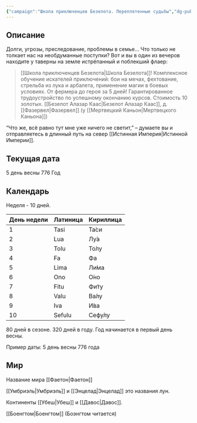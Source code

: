 ```yaml
---
{"campaign":"Школа приключенцев Безелота. Переплетенные судьбы","dg-publish":true,"permalink":"/shkola-priklyuchenczev-bezelota-perepletennye-sudby/","dgPassFrontmatter":true}
---
```



## Описание

Долги, угрозы, преследование, проблемы в семье… Что только не толкает нас на необдуманные поступки? Вот и вы в один из вечеров находите у таверны на земле истрёпанный и поблекший флаер:

> [[Школа приключенцев Безелота\|Школа Безелота]]!
> Комплексное обучение искателей приключений: бои на мечах, фехтование, стрельба из лука и арбалета, применение магии в боевых условиях.
> От фермера до героя за 5 дней!
> Гарантированное трудоустройство по успешному окончанию курсов.
> Стоимость 10 золотых.
> [[Безелот Алазар Каас\|Безелот Алазар Каас]], д. [[Фазервел\|Фазервел]] (у [[Мертвецкий Каньон\|Мертвецкого Каньона]])

“Что же, всё равно тут мне уже ничего не светит,” – думаете вы и отправляетесь в длинный путь на север [[Истинная Империя\|Истинной Империи]].

## Текущая дата
5 день весны 776 Год

## Календарь
Неделя - 10 дней.

| День недели | Латиница | Кириллица |
| ----------- | -------- | --------- |
| 1           | Tasi     | Та́си     |
| 2           | Lua      | Лу́а      |
| 3           | Tolu     | То́лу     |
| 4           | Fa       | Фа        |
| 5           | Lima     | Ли́ма     |
| 6           | Ono      | О́но      |
| 7           | Fitu     | Фи́ту     |
| 8           | Valu     | Ва́лу     |
| 9           | Iva      | И́ва      |
| 10          | Sefulu   | Сефу́лу   |

80 дней в сезоне.
320 дней в году.
Год начинается в первый день весны.

Пример даты:
5 день весны 776 года

## Мир
Название мира [[Фаетон\|Фаетон]]

[[Умбриэль\|Умбриэль]] и [[Энцелад\|Энцелад]] это названия лун.

Континенты [[Убеш\|Убеш]] и [[Давос\|Давос]].

[[Боенгтом\|Боенгтом]] (Боэнгтом читается)
<style> .container {font-family: sans-serif; text-align: center;} .button-wrapper button {z-index: 1;height: 40px; width: 100px; margin: 10px;padding: 5px;} .excalidraw .App-menu_top .buttonList { display: flex;} .excalidraw-wrapper { height: 800px; margin: 50px; position: relative;} :root[dir="ltr"] .excalidraw .layer-ui__wrapper .zen-mode-transition.App-menu_bottom--transition-left {transform: none;} </style><script src="https://cdn.jsdelivr.net/npm/react@17/umd/react.production.min.js"></script><script src="https://cdn.jsdelivr.net/npm/react-dom@17/umd/react-dom.production.min.js"></script><script type="text/javascript" src="https://cdn.jsdelivr.net/npm/@excalidraw/excalidraw@0/dist/excalidraw.production.min.js"></script><div id="Убешexcalidraw.md1"></div><script>(function(){const InitialData={"type":"excalidraw","version":2,"source":"https://github.com/zsviczian/obsidian-excalidraw-plugin/releases/tag/2.0.20","elements":[{"type":"image","version":113,"versionNonce":682191229,"isDeleted":false,"id":"tulSyw8t","fillStyle":"hachure","strokeWidth":1,"strokeStyle":"solid","roughness":1,"opacity":100,"angle":0,"x":-125.46040967184584,"y":-266.611340530231,"strokeColor":"transparent","backgroundColor":"transparent","width":444.4444444444444,"height":500,"seed":50997,"groupIds":[],"frameId":null,"roundness":null,"boundElements":[],"updated":1714483852924,"link":null,"locked":true,"status":"pending","fileId":"b7d92b2de1c727ebec481085321cf03a7446c247","scale":[1,1]},{"type":"text","version":193,"versionNonce":894253693,"isDeleted":false,"id":"oxMU3upk","fillStyle":"hachure","strokeWidth":1,"strokeStyle":"solid","roughness":1,"opacity":100,"angle":0,"x":142.79967986501578,"y":3.09546668895101,"strokeColor":"#1e1e1e","backgroundColor":"transparent","width":54.284881591796875,"height":10.260516817294578,"seed":8099,"groupIds":[],"frameId":null,"roundness":null,"boundElements":[],"updated":1714483951232,"link":"[[Кочевники\|Кочевники]]","locked":false,"fontSize":8.208413453835663,"fontFamily":"Кочевники","text":"📍[[Кочевники\|Кочевники]]","rawText":"[[Кочевники\|Кочевники]]","textAlign":"left","verticalAlign":"top","containerId":null,"originalText":"📍[[Кочевники\|Кочевники]]","lineHeight":1.25,"baseline":8},{"type":"text","version":67,"versionNonce":2098690003,"isDeleted":false,"id":"Mtg23WkX","fillStyle":"hachure","strokeWidth":1,"strokeStyle":"solid","roughness":1,"opacity":100,"angle":0,"x":134.702308110815,"y":15.669174460663552,"strokeColor":"#1e1e1e","backgroundColor":"transparent","width":59.28318786621094,"height":11.164296258394387,"seed":64268,"groupIds":[],"frameId":null,"roundness":null,"boundElements":[],"updated":1714483951234,"link":"[[Двиговичи\|Двиговичи]]","locked":false,"fontSize":8.931437006715509,"fontFamily":"Двиговичи","text":"📍[[Двиговичи\|Двиговичи]]","rawText":"[[Двиговичи\|Двиговичи]]","textAlign":"left","verticalAlign":"top","containerId":null,"originalText":"📍[[Двиговичи\|Двиговичи]]","lineHeight":1.25,"baseline":9},{"type":"text","version":160,"versionNonce":471524061,"isDeleted":false,"id":"4sfeGDpx","fillStyle":"hachure","strokeWidth":1,"strokeStyle":"solid","roughness":1,"opacity":100,"angle":0,"x":74.39966781707898,"y":77.67242243447805,"strokeColor":"#1e1e1e","backgroundColor":"transparent","width":57.26692199707031,"height":12.307970770474117,"seed":50190,"groupIds":[],"frameId":null,"roundness":null,"boundElements":[],"updated":1714483951235,"link":"[[Развилье\|Развилье]]","locked":false,"fontSize":9.846376616379294,"fontFamily":"Развилье","text":"📍[[Развилье\|Развилье]]","rawText":"[[Развилье\|Развилье]]","textAlign":"left","verticalAlign":"top","containerId":null,"originalText":"📍[[Развилье\|Развилье]]","lineHeight":1.25,"baseline":10},{"type":"text","version":132,"versionNonce":1906247027,"isDeleted":false,"id":"boiuMXSB","fillStyle":"hachure","strokeWidth":1,"strokeStyle":"solid","roughness":1,"opacity":100,"angle":0,"x":70.16892125188502,"y":-104.24694381013404,"strokeColor":"#1e1e1e","backgroundColor":"transparent","width":53.224273681640625,"height":11.099180024245703,"seed":2321,"groupIds":[],"frameId":null,"roundness":null,"boundElements":[],"updated":1714483951236,"link":"[[Фазервел\|Фазервел]]","locked":false,"fontSize":8.879344019396562,"fontFamily":"Фазервел","text":"📍[[Фазервел\|Фазервел]]","rawText":"[[Фазервел\|Фазервел]]","textAlign":"left","verticalAlign":"top","containerId":null,"originalText":"📍[[Фазервел\|Фазервел]]","lineHeight":1.25,"baseline":9},{"type":"text","version":183,"versionNonce":1070890813,"isDeleted":false,"id":"waEgSAaC","fillStyle":"hachure","strokeWidth":1,"strokeStyle":"solid","roughness":1,"opacity":100,"angle":0,"x":55.05939471632462,"y":-114.97413848835986,"strokeColor":"#1e1e1e","backgroundColor":"transparent","width":81.00787353515625,"height":10.343073079357305,"seed":90620,"groupIds":[],"frameId":null,"roundness":null,"boundElements":[],"updated":1714483951237,"link":"[[Праотцовский лес\|Праотцовский лес]]","locked":false,"fontSize":8.274458463485844,"fontFamily":"Праотцовский лес","text":"📍[[Праотцовский лес\|Праотцовский лес]]","rawText":"[[Праотцовский лес\|Праотцовский лес]]","textAlign":"left","verticalAlign":"top","containerId":null,"originalText":"📍[[Праотцовский лес\|Праотцовский лес]]","lineHeight":1.25,"baseline":8},{"type":"text","version":198,"versionNonce":891543315,"isDeleted":false,"id":"Z7GAi3vG","fillStyle":"hachure","strokeWidth":1,"strokeStyle":"solid","roughness":1,"opacity":100,"angle":0,"x":22.422633873113398,"y":18.22298059045866,"strokeColor":"#1e1e1e","backgroundColor":"transparent","width":97.59661865234375,"height":14.121093749999998,"seed":86158,"groupIds":[],"frameId":null,"roundness":null,"boundElements":[],"updated":1714483951238,"link":"[[озеро Боенгтом\|озеро Боенгтом]]","locked":false,"fontSize":11.296874999999998,"fontFamily":"озеро Боенгтом","text":"📍[[озеро Боенгтом\|озеро Боенгтом]]","rawText":"[[озеро Боенгтом\|озеро Боенгтом]]","textAlign":"left","verticalAlign":"top","containerId":null,"originalText":"📍[[озеро Боенгтом\|озеро Боенгтом]]","lineHeight":1.25,"baseline":11},{"type":"text","version":175,"versionNonce":115052445,"isDeleted":false,"id":"Dl2xConf","fillStyle":"hachure","strokeWidth":1,"strokeStyle":"solid","roughness":1,"opacity":100,"angle":0,"x":35.11470519585049,"y":39.98077204385305,"strokeColor":"#1e1e1e","backgroundColor":"transparent","width":190.33729553222656,"height":12.307949723868546,"seed":69986,"groupIds":[],"frameId":null,"roundness":null,"boundElements":[],"updated":1714483951240,"link":"[[Община Тихой Воды (Эльф. Ди́нен Нен)\|Община Тихой Воды (Эльф. Ди́нен Нен)]]","locked":false,"fontSize":9.846359779094836,"fontFamily":"Община Тихой Воды (Эльф. Ди́нен Нен)","text":"📍[[Община Тихой Воды (Эльф. Ди́нен Нен)\|Община Тихой Воды (Эльф. Ди́нен Нен)]]","rawText":"[[Община Тихой Воды (Эльф. Ди́нен Нен)\|Община Тихой Воды (Эльф. Ди́нен Нен)]]","textAlign":"left","verticalAlign":"top","containerId":null,"originalText":"📍[[Община Тихой Воды (Эльф. Ди́нен Нен)\|Община Тихой Воды (Эльф. Ди́нен Нен)]]","lineHeight":1.25,"baseline":10},{"type":"text","version":90,"versionNonce":303858867,"isDeleted":false,"id":"7Xgkjzid","fillStyle":"hachure","strokeWidth":1,"strokeStyle":"solid","roughness":1,"opacity":100,"angle":0,"x":29.070877744341885,"y":56.90350574536163,"strokeColor":"#1e1e1e","backgroundColor":"transparent","width":102.19151306152344,"height":10.494784651131479,"seed":85742,"groupIds":[],"frameId":null,"roundness":null,"boundElements":[],"updated":1714483951243,"link":"[[Поселение Минотавров\|Поселение Минотавров]]","locked":false,"fontSize":8.395827720905183,"fontFamily":"Поселение Минотавров","text":"📍[[Поселение Минотавров\|Поселение Минотавров]]","rawText":"[[Поселение Минотавров\|Поселение Минотавров]]","textAlign":"left","verticalAlign":"top","containerId":null,"originalText":"📍[[Поселение Минотавров\|Поселение Минотавров]]","lineHeight":1.25,"baseline":8},{"type":"text","version":209,"versionNonce":258053117,"isDeleted":false,"id":"P34gWfe2","fillStyle":"hachure","strokeWidth":1,"strokeStyle":"solid","roughness":1,"opacity":100,"angle":0,"x":104.08826016770043,"y":-80.93638775578611,"strokeColor":"#1e1e1e","backgroundColor":"transparent","width":34.13706970214844,"height":8.351816776235935,"seed":37207,"groupIds":[],"frameId":null,"roundness":null,"boundElements":[],"updated":1714483951244,"link":"[[Оуквуд\|Оуквуд]]","locked":false,"fontSize":6.681453420988748,"fontFamily":"Оуквуд","text":"📍[[Оуквуд\|Оуквуд]]","rawText":"[[Оуквуд\|Оуквуд]]","textAlign":"left","verticalAlign":"top","containerId":null,"originalText":"📍[[Оуквуд\|Оуквуд]]","lineHeight":1.25,"baseline":6},{"id":"qSC9Vvw9_PHyzaAPcRz_C","type":"freedraw","x":75.08717916938878,"y":-93.3279266657013,"width":24.012161482183615,"height":13.43337344146964,"angle":0,"strokeColor":"#1e1e1e","backgroundColor":"transparent","fillStyle":"solid","strokeWidth":0.5,"strokeStyle":"solid","roughness":1,"opacity":50,"groupIds":[],"frameId":null,"roundness":null,"seed":2003586589,"version":238,"versionNonce":2137559027,"isDeleted":false,"boundElements":null,"updated":1714483988080,"link":null,"locked":false,"points":[[0,0],[0.33583489738948913,0],[0.41979642850061794,0],[0.5037523460842408,0],[0.5037523460842408,0.08395872434736873],[0.5877138771953696,0.08395872434736873],[0.6716697947789783,0.16791744869475167],[0.7556313258901071,0.16791744869475167],[0.7556313258901071,0.2518761730421204],[0.8395872434737299,0.33583489738948913],[0.9235487745848587,0.41979362173687207],[1.0075046921684674,0.5037523460842408],[1.0914662232796104,0.5877110704316095],[1.0914662232796104,0.6716697947789925],[1.175422140863219,0.7556285191263612],[1.175422140863219,0.8395844367099841],[1.2593836719743479,0.8395844367099841],[1.3433395895579565,0.9235431610573528],[1.3433395895579565,1.0075018854047215],[1.4273011206690995,1.0914606097521045],[1.595212955836331,1.259378058446842],[1.6791744869474599,1.4272955071415936],[1.6791744869474599,1.5112542314889623],[1.8470919356421973,1.595212955836331],[2.015009384336949,1.8470891288784514],[2.2668827506153093,2.015006577573203],[2.434800199310061,2.2668827506153235],[2.6027176480047984,2.3508414749626922],[2.6866791791159415,2.434800199310061],[2.854596627810679,2.518758923657444],[2.9385525453942876,2.6027148412410526],[3.1904315252001823,2.6866735655884355],[3.1904315252001823,2.7706322899358042],[3.274387442783791,2.7706322899358042],[3.3583433603673996,2.854591014283173],[3.4423048914785284,3.0225084629779246],[3.5262608090621512,3.0225084629779246],[3.7781397888680317,3.274384636020045],[4.113974686257521,3.4423020847147825],[4.2818921349522725,3.5262608090621512],[4.869600398620122,3.7781369821042716],[5.121473764898482,3.8620957064516546],[5.121473764898482,3.9460544307990233],[5.289391213593234,4.030013155146392],[5.373352744704363,4.030013155146392],[5.457308662287971,4.113971879493775],[5.5412701933991,4.113971879493775],[5.625226110982709,4.281889328188512],[5.709187642093852,4.281889328188512],[5.793143559677475,4.365845245772135],[5.8771050907886035,4.365845245772135],[6.045022539483341,4.533762694466887],[6.12897845706695,4.533762694466887],[6.212939988178093,4.533762694466887],[6.2968959057617155,4.617721418814256],[6.380857436872844,4.617721418814256],[6.380857436872844,4.701680143161624],[6.464813354456453,4.785638867508993],[6.548774885567582,4.869597591856376],[6.6327308031511905,4.869597591856376],[6.800648251845942,4.953556316203745],[6.968565700540694,5.0375150405511135],[7.0525216181243024,5.121473764898482],[7.220439066819054,5.205432489245865],[7.304400597930183,5.205432489245865],[7.304400597930183,5.289391213593234],[7.472318046624935,5.289391213593234],[7.472318046624935,5.373349937940603],[7.556273964208543,5.457308662287986],[7.640235495319672,5.457308662287986],[7.724191412903281,5.541267386635354],[7.808152944014424,5.541267386635354],[7.808152944014424,5.625226110982723],[7.892108861598047,5.625226110982723],[7.976070392709175,5.709184835330106],[7.976070392709175,5.793143559677475],[8.143987841403913,5.793143559677475],[8.227943758987522,5.8771022840248435],[8.395861207682273,5.961061008372226],[8.479822738793416,6.045019732719595],[8.563778656377025,6.128975650303218],[8.647734573960633,6.212934374650587],[8.815652022655385,6.2968930989979555],[9.067531002461266,6.464810547692707],[9.151486920044874,6.464810547692707],[9.319404368739612,6.548769272040076],[9.403365899850755,6.632727996387445],[9.571283348545506,6.7166867207348275],[9.655239266129115,6.800645445082196],[10.075035694629747,6.884604169429565],[10.326909060908093,6.968562893776934],[10.410864978491716,6.968562893776934],[10.494826509602845,7.052521618124317],[10.662743958297597,7.052521618124317],[10.746699875881205,7.136480342471685],[10.830661406992334,7.136480342471685],[10.914617324575943,7.136480342471685],[10.998578855687086,7.220439066819054],[11.082534773270709,7.220439066819054],[11.166496304381837,7.220439066819054],[11.166496304381837,7.304397791166437],[11.334413753076575,7.304397791166437],[11.418369670660184,7.388356515513806],[11.502331201771327,7.4723152398611745],[11.586287119354935,7.5562739642085575],[11.670248650466078,7.5562739642085575],[11.754204568049687,7.5562739642085575],[11.754204568049687,7.640232688555926],[11.922122016744424,7.724191412903295],[12.006083547855567,7.808150137250678],[12.090039465439176,7.808150137250678],[12.173995383022799,7.808150137250678],[12.257956914133928,7.892108861598047],[12.341912831717536,7.892108861598047],[12.425874362828665,7.9760647791816695],[12.509830280412274,8.060023503529038],[12.67774772910704,8.060023503529038],[13.013582626496515,8.227940952223776],[13.097544157607658,8.311899676571159],[13.26546160630241,8.311899676571159],[13.349417523886018,8.395858400918527],[13.433379054997147,8.395858400918527],[13.433379054997147,8.479817125265896],[13.601296503691898,8.479817125265896],[13.601296503691898,8.563775849613265],[13.685252421275507,8.563775849613265],[13.76921395238665,8.647734573960648],[13.853169869970259,8.647734573960648],[13.937131401081388,8.731693298308016],[14.021087318664996,8.815652022655385],[14.105043236248619,8.815652022655385],[14.189004767359748,8.899610747002768],[14.27296068494337,8.899610747002768],[14.3569222160545,8.983569471350137],[14.440878133638108,8.983569471350137],[14.524839664749237,9.067528195697506],[14.608795582332846,9.151486920044889],[14.692757113443989,9.151486920044889],[14.776713031027612,9.235445644392257],[14.944630479722349,9.235445644392257],[15.112547928417086,9.319404368739626],[15.19650945952823,9.319404368739626],[15.364426908222981,9.403363093087009],[15.700261805612456,9.403363093087009],[15.95213517189083,9.487321817434378],[16.03609108947444,9.487321817434378],[16.120052620585568,9.487321817434378],[16.371925986863943,9.571280541781746],[16.53984343555868,9.571280541781746],[16.707760884253418,9.65523926612913],[16.79172241536456,9.65523926612913],[16.87567833294817,9.739195183712738],[16.959639864059312,9.739195183712738],[17.12755731275405,9.739195183712738],[17.2954747614488,9.823153908060121],[17.54734812772716,9.90711263240749],[17.7152655764219,9.991071356754858],[17.88318302511665,9.991071356754858],[18.051100473811402,10.075030081102227],[18.13505639139501,10.15898880544961],[18.30297384008975,10.15898880544961],[18.38693537120089,10.242947529796979],[18.4708912887845,10.326906254144347],[18.554852819895643,10.326906254144347],[18.638808737479252,10.326906254144347],[18.72277026859038,10.326906254144347],[18.890687717285132,10.410864978491716],[19.22652261467462,10.4948237028391],[19.39443444984184,10.4948237028391],[19.478395980952982,10.578782427186468],[19.562351898536605,10.662741151533837],[19.646313429647734,10.662741151533837],[19.81423087834247,10.74669987588122],[19.982148327037223,10.830658600228588],[20.06610424462083,10.830658600228588],[20.150065775731974,10.914617324575957],[20.234021693315583,10.914617324575957],[20.317983224426712,10.99857604892334],[20.40193914201032,10.99857604892334],[20.485900673121463,10.99857604892334],[20.569856590705072,11.082534773270709],[20.737774039399824,11.166493497618077],[20.821735570510953,11.166493497618077],[20.90569148809456,11.25045222196546],[20.98965301920569,11.334410946312829],[21.073608936789313,11.334410946312829],[21.157564854372936,11.334410946312829],[21.241526385484065,11.418369670660198],[21.325482303067673,11.50232839500758],[21.49339975176241,11.50232839500758],[21.577361282873554,11.50232839500758],[21.661317200457177,11.50232839500758],[21.661317200457177,11.58628431259119],[21.745278731568305,11.58628431259119],[21.829234649151914,11.58628431259119],[21.829234649151914,11.670243036938572],[21.913196180263043,11.670243036938572],[22.081113628957795,11.83816048563331],[22.249031077652546,11.922119209980693],[22.332986995236155,11.922119209980693],[22.332986995236155,12.006077934328047],[22.416948526347284,12.173995383022799],[22.58486597504202,12.34191283171755],[22.668821892625644,12.42587155606492],[22.668821892625644,12.509830280412288],[22.752783423736787,12.593789004759671],[22.752783423736787,12.67774772910704],[22.836739341320396,12.67774772910704],[22.920700872431524,12.67774772910704],[23.004656790015133,12.67774772910704],[23.08861270759874,12.67774772910704],[23.172574238709885,12.67774772910704],[23.256530156293508,12.761706453454408],[23.340491687404636,12.845665177801791],[23.424447604988245,12.92962390214916],[23.424447604988245,13.013582626496529],[23.508409136099374,13.013582626496529],[23.592365053682983,13.097541350843912],[23.676326584794126,13.097541350843912],[23.676326584794126,13.18150007519128],[23.760282502377734,13.18150007519128],[23.760282502377734,13.349414717122258],[23.844244033488877,13.349414717122258],[23.928199951072486,13.43337344146964],[24.012161482183615,13.43337344146964],[24.012161482183615,13.43337344146964]],"pressures":[],"simulatePressure":true,"lastCommittedPoint":[24.012161482183615,13.43337344146964]},{"id":"jGAMOFh-Ilqk63QJYiOZq","type":"freedraw","x":97.16829279834657,"y":-80.81809638528901,"width":2.2668827506153235,"height":8.060023503529038,"angle":0,"strokeColor":"#1e1e1e","backgroundColor":"transparent","fillStyle":"solid","strokeWidth":0.5,"strokeStyle":"solid","roughness":1,"opacity":60,"groupIds":[],"frameId":null,"roundness":null,"seed":1318876211,"version":48,"versionNonce":665026163,"isDeleted":false,"boundElements":null,"updated":1714483992246,"link":null,"locked":false,"points":[[0,0],[0,0.33583489738950334],[-0.08396153111114302,0.5037523460842408],[-0.08396153111114302,0.7556285191263612],[-0.2518789798058805,1.0075018854047357],[-0.33583489738948913,1.2593780584468561],[-0.5037523460842408,1.4272955071415936],[-0.5037523460842408,1.5112542314889623],[-0.5037523460842408,1.679171680183714],[-0.5877138771953838,1.8470891288784514],[-0.6716697947789925,2.098965301920572],[-0.7556313258901213,2.2668827506153235],[-0.8395872434737299,2.434800199310075],[-0.8395872434737299,2.6866735655884213],[-0.9235487745848587,2.854591014283187],[-1.0075046921684816,3.1064671873252934],[-1.0914606097521045,3.3583433603674138],[-1.1754221408632333,3.4423020847147825],[-1.1754221408632333,3.5262608090621654],[-1.259378058446842,3.694178257756903],[-1.259378058446842,3.8620957064516546],[-1.4272955071415794,4.197930603841144],[-1.4272955071415794,4.365845245772135],[-1.4272955071415794,4.617721418814256],[-1.5112570382527224,4.701680143161639],[-1.595212955836331,4.953556316203745],[-1.595212955836331,5.289391213593234],[-1.679174486947474,5.625226110982737],[-1.7631304045310827,5.877102284024858],[-1.8470919356422115,6.045019732719595],[-1.8470919356422115,6.212937181414347],[-1.8470919356422115,6.29689309899797],[-1.9310478532258202,6.548772078803836],[-2.015009384336963,6.632727996387445],[-2.015009384336963,6.800645445082196],[-2.015009384336963,6.968562893776948],[-2.182926833031715,7.220436260055308],[-2.2668827506153235,7.472315239861189],[-2.2668827506153235,7.640232688555926],[-2.2668827506153235,7.724188606139535],[-2.2668827506153235,7.892106054834301],[-2.2668827506153235,7.9760675859454295],[-2.2668827506153235,8.060023503529038],[-2.2668827506153235,8.060023503529038]],"pressures":[],"simulatePressure":true,"lastCommittedPoint":[-2.2668827506153235,8.060023503529038]},{"id":"y5o0tV1jJlLLvw4J5jqxc","type":"freedraw","x":100.10683973021335,"y":-79.72663577553692,"width":4.617727032341776,"height":5.289394020357008,"angle":0,"strokeColor":"#1e1e1e","backgroundColor":"transparent","fillStyle":"solid","strokeWidth":0.5,"strokeStyle":"solid","roughness":1,"opacity":40,"groupIds":[],"frameId":null,"roundness":null,"seed":2137367891,"version":51,"versionNonce":447497885,"isDeleted":false,"boundElements":null,"updated":1714483994002,"link":null,"locked":false,"points":[[0,0],[0,0.08395872434738294],[0.0839615311111288,0.33583489738950334],[0.16791744869473746,0.41979362173687207],[0.2518789798058805,0.5037523460842408],[0.33583489738948913,0.6716697947789925],[0.5037523460842408,0.7556285191263612],[0.5877138771953696,0.8395872434737441],[0.6716697947789783,1.0075046921684816],[0.7556313258901213,1.0914634165158645],[0.923548774584873,1.259380865210602],[1.0075046921684816,1.4272983139053537],[1.0914662232796104,1.5112542314889765],[1.2593836719743479,1.679171680183714],[1.2593836719743479,1.763130404531097],[1.3433395895579707,1.763130404531097],[1.3433395895579707,1.9310478532258344],[1.4273011206691137,1.9310478532258344],[1.5112570382527224,2.015006577573203],[1.6791744869474599,2.182924026267955],[1.7631304045310685,2.2668827506153235],[1.8470919356422115,2.3508414749626922],[2.015009384336963,2.518758923657444],[2.015009384336963,2.6027176480048126],[2.1829268330317007,2.6866763723521956],[2.3508442817264523,2.938552545394316],[2.518761730421204,3.1064699940890534],[2.6027176480048126,3.1904287184364364],[2.77063509669955,3.274384636020045],[2.9385525453943018,3.5262608090621654],[3.1064699940890534,3.694178257756903],[3.3583433603673996,3.8620957064516546],[3.4423048914785426,3.9460544307990233],[3.5262608090621654,4.030013155146406],[3.6102223401732942,4.113971879493775],[3.694178257756903,4.197930603841144],[3.7781397888680317,4.365848052535895],[3.8620957064516404,4.449806776883264],[3.9460572375627834,4.533765501230647],[4.030013155146392,4.617724225578016],[4.113974686257535,4.701680143161639],[4.197930603841144,4.785641674272767],[4.2818921349522725,4.869597591856376],[4.2818921349522725,4.953559122967505],[4.365848052535881,5.0375150405511135],[4.533765501230633,5.121476571662257],[4.533765501230633,5.205432489245879],[4.617727032341776,5.289394020357008],[4.617727032341776,5.289394020357008]],"pressures":[],"simulatePressure":true,"lastCommittedPoint":[4.617727032341776,5.289394020357008]},{"text":"📍[[лесорубка в лесу Ламбергроув\|лесорубка в лесу Ламбергроув]]","fontSize":5.214749297007786,"fontFamily":"лесорубка в лесу Ламбергроув","textAlign":"left","verticalAlign":"top","baseline":5,"id":"JQFDcbaP","type":"text","x":94.10365731858268,"y":-75.33535028000745,"width":78.4525146484375,"height":6.518436621259732,"angle":0,"strokeColor":"#1e1e1e","backgroundColor":"transparent","fillStyle":"hachure","strokeWidth":1,"strokeStyle":"solid","roughness":1,"opacity":100,"roundness":null,"seed":17985,"version":325,"versionNonce":1942986909,"updated":1714483957860,"isDeleted":false,"groupIds":[],"boundElements":[],"link":"[[лесорубка в лесу Ламбергроув\|лесорубка в лесу Ламбергроув]]","locked":false,"containerId":null,"originalText":"📍[[лесорубка в лесу Ламбергроув\|лесорубка в лесу Ламбергроув]]","rawText":"[[лесорубка в лесу Ламбергроув\|лесорубка в лесу Ламбергроув]]","lineHeight":1.25}],"appState":{"theme":"light","viewBackgroundColor":"#ffffff","currentItemStrokeColor":"#1e1e1e","currentItemBackgroundColor":"transparent","currentItemFillStyle":"solid","currentItemStrokeWidth":0.5,"currentItemStrokeStyle":"solid","currentItemRoughness":1,"currentItemOpacity":40,"currentItemFontFamily":1,"currentItemFontSize":20,"currentItemTextAlign":"left","currentItemStartArrowhead":null,"currentItemEndArrowhead":"arrow","scrollX":45.69065498309182,"scrollY":263.1664065215673,"zoom":{"value":3.378364800310103},"currentItemRoundness":"round","gridSize":null,"gridColor":{"Bold":"#C9C9C9FF","Regular":"#EDEDEDFF"},"currentStrokeOptions":null,"previousGridSize":null,"frameRendering":{"enabled":true,"clip":true,"name":true,"outline":true}},"files":{}};InitialData.scrollToContent=true;App=()=>{const e=React.useRef(null),t=React.useRef(null),[n,i]=React.useState({width:void 0,height:void 0});return React.useEffect(()=>{i({width:t.current.getBoundingClientRect().width,height:t.current.getBoundingClientRect().height});const e=()=>{i({width:t.current.getBoundingClientRect().width,height:t.current.getBoundingClientRect().height})};return window.addEventListener("resize",e),()=>window.removeEventListener("resize",e)},[t]),React.createElement(React.Fragment,null,React.createElement("div",{className:"excalidraw-wrapper",ref:t},React.createElement(ExcalidrawLib.Excalidraw,{ref:e,width:n.width,height:n.height,initialData:InitialData,viewModeEnabled:!0,zenModeEnabled:!0,gridModeEnabled:!1})))},excalidrawWrapper=document.getElementById("Убешexcalidraw.md1");ReactDOM.render(React.createElement(App),excalidrawWrapper);})();</script>
